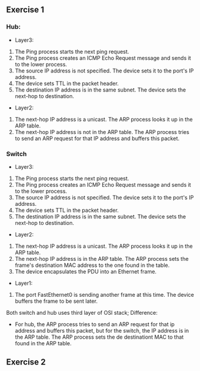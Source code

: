 
## Exercise 1

### Hub:
- Layer3:
1. The Ping process starts the next ping request.
2. The Ping process creates an ICMP Echo Request message and sends it to the lower process.
3. The source IP address is not specified. The device sets it to the port's IP address.
4. The device sets TTL in the packet header.
5. The destination IP address is in the same subnet. The device sets the next-hop to destination.
- Layer2:
1. The next-hop IP address is a unicast. The ARP process looks it up in the ARP table.
2. The next-hop IP address is not in the ARP table. The ARP process tries to send an ARP request for that IP address and buffers this packet.

### Switch
- Layer3:
1. The Ping process starts the next ping request.
2. The Ping process creates an ICMP Echo Request message and sends it to the lower process.
3. The source IP address is not specified. The device sets it to the port's IP address.
4. The device sets TTL in the packet header.
5. The destination IP address is in the same subnet. The device sets the next-hop to destination.
- Layer2:
1. The next-hop IP address is a unicast. The ARP process looks it up in the ARP table.
2. The next-hop IP address is in the ARP table. The ARP process sets the frame's destination MAC address to the one found in the table.
3. The device encapsulates the PDU into an Ethernet frame.
- Layer1:
1. The port FastEthernet0 is sending another frame at this time. The device buffers the frame to be sent later.

Both switch and hub uses third layer of OSI stack;
Difference: 
- For hub, the ARP process tries to send an ARP request for that ip address and buffers this packet, but for the switch, the IP address is
in the ARP table. The ARP process sets the de destinationt MAC to that found in the ARP table.


## Exercise 2

